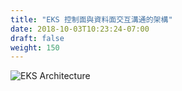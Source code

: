 ```yaml
---
title: "EKS 控制面與資料面交互溝通的架構"
date: 2018-10-03T10:23:24-07:00
draft: false
weight: 150
---
```



![EKS Architecture](/images/introduction/eks-architecture.svg)
